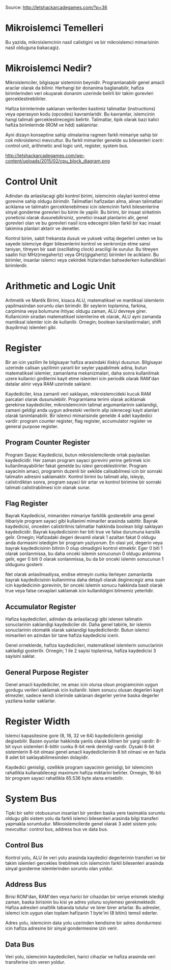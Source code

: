 Source: http://letshackarcadegames.com/?p=36

Mikroislemci Temelleri
======================
Bu yazida, mikroislemcinin nasil calistigini ve bir mikroislemci mimarisinin nasil olduguna bakacagiz.

Mikroislemci Nedir?
===================
Mikroislemciler, bilgisayar sisteminin beynidir. Programlanabilir genel amacli araclar olarak da bilinir.
Herhangi bir donanima baglanabilir, hafiza birimlerinden veri okuyarak donanim uzerinde belirli bir takim
gorevleri gerceklestirebilirler.

Hafiza birimlerinde saklanan verilerden kastimiz talimatlar (instructions) veya operasyon kodu (opcodes)
kavramlaridir. Bu kavramlar, islemcinin hangi talimati gerceklestirecegini belirtir. Talimatlar, tipik
olarak bazi kalici hafiza birimlerinde (ROM ve hdd) saklanirlar.

Ayni dizayn konseptine sahip olmalarina ragmen farkli mimariye sahip bir cok mikroislemci mevcuttur. Bu
farkli mimariler genelde su bilesenleri icerir: control unit, arithmetic and logic unit, register, system
bus.

http://letshackarcadegames.com/wp-content/uploads/2015/02/cpu_block_diagram.png

Control Unit
============
Adindan da anlasilacagi gibi kontrol birimi, islemcinin olaylari kontrol etme gorevine sahip oldugu
birimdir. Talimatlari hafizadan alma, alinan talimatlari aciklama ve talimatin gerceklenebilmesi icin
islemcinin farkli bilesenlerine sinyal gonderme gorevleri bu birim ile yapilir. Bu birimi, bir insaat
sirketinin yoneticisi olarak dusunebilirsiniz, yonetici insaat planlarini alir, genel gorevleri olan
ve bu gorevleri nasil icra edecegini bilen farkli bir kac insaat takimina planlari aktarir ve denetler.

Kontrol birim, sabit frekansta dusuk ve yuksek voltaj degerleri ureten ve bu sayede islemciye diger 
bilesenlerini kontrol ve senkronize etme sansi taniyan, titreyen bir saat (oscillating clock) araciligi 
ile surulur. Bu titreyen saatin hizi MHz(megahertz) veya GHz(gigahertz) birimleri ile aciklanir. Bu
birimler, insanlar islemci veya cekirdek hizlarindan bahsederken kullandiklari birimlerdir.

Arithmetic and Logic Unit
=========================
Aritmetik ve Mantik Birimi, kisaca ALU, matematiksel ve mantiksal islemlerin yapilmasindan sorumlu olan
birimdir. Bir seylerin toplamina, farkina, carpimina veya bolumune ihtiyac oldugu zaman, ALU devreye 
girer. Kullanicinin siradan matematiksel islemlerine ek olarak, ALU ayni zamanda mantiksal islemler icin
de kullanilir. Ornegin; boolean karsilastirmalari, shift (kaydirma) islemleri gibi.

Register
========
Bir an icin yazilim ile bilgisayar hafiza arasindaki iliskiyi dusunun. Bilgisayar uzerinde calisan
yazilimin yararli bir seyler yapabilmek adina, butun matematiksel islemler, zamanlama mekanizmalari,
daha sonra kullanilmak uzere kullanici girdilerini kayit etme islemleri icin periodik olarak RAM'dan 
datalar alinir veya RAM uzerinde saklanir.

Kaydediciler, kisa zamanli veri saklayan, mikroislemcideki kucuk RAM parcalari olarak dusunulebilir.
Programlama terimi olarak aciklamak gerekirse kaydediciler, mikroislemcinin talimat argumanlarinin
saklandigi, zamani geldigi anda uygun adresteki verilerin alip islenecegi kayit alanlari olarak
tanimlanabilir. Bir islemci mimarisinde genelde 4 adet kaydedici vardir: program counter register,
flag register, accumulator register ve general purpose register.

Program Counter Register
------------------------
Program Sayac Kaydedicisi, butun mikroislemcilerde ortak paylasilan kaydedicidir. Her zaman program
sayaci gorevini yerine getirmek icin kullanilmayabilirler fakat genelde bu islevi gerceklestirirler.
Program sayacinin amaci, programin duzenli bir sekilde calisabilmesi icin bir sonraki talimatin adresini
saklamaktir. Kontrol birimi bu talimati alip, isleyip, calistirdiktan sonra, program sayaci bir artar
ve kontrol birimine bir sonraki talimati calistirabilmesi icin olanak sunar.

Flag Register
-------------
Bayrak Kaydedicisi, mimariden mimariye farklilik gosterebilir ama genel itibariyle program sayaci gibi
kullanimi mimariler arasinda sabittir. Bayrak kaydedicisi, onceden calistirilmis talimatlar hakkinda
boolean bilgi saklayan kaydedicidir. Bayrak kaydedicisinin her biti true ve false durumuna karsilik
gelir. Ornegin; Hafizadaki degeri devamli olarak 1 azaltan fakat 0 oldugu anda durmasini istedigim bir
program yaziyorum. En olasi yol, degerin veya bayrak kaydedicisinin bitinin 0 olup olmadigini kontrol 
etmektir. Eger 0 biti 1 olarak sonlanmissa, bu daha onceki islemin sonucunun 0 oldugu anlamina gelir,
eger 0 biti 0 olarak sonlanmissa, bu da bir onceki islemin sonucunun 1 oldugunu gosterir.

Net olarak anlasilmadiysa, endise etmeyin cunku ilerleyen zamanlarda bayrak kaydedicisinin kullanimina
daha detayli olarak deginecegiz ama suan icin kaydedicinin gorevinin, bir onceki islemin sonucu hakkinda
basit olarak true veya false cevaplari saklamak icin kullanildigini bilmemiz yeterlidir.

Accumulator Register
---------------------
Hafiza kaydedicileri, adindan da anlasilacagi gibi islenen talimatin sonuclarinin saklandigi kaydediciler
dir. Daha genel tabirle, bir islemin sonuclarinin otomatik olarak saklandigi kaydedicilerdir. Butun
islemci mimarileri en azindan bir tane hafiza kaydedicisi icerir.

Genel orneklerde, hafiza kaydedicileri, matematiksel islemlerin sonuclarinin sakladigi gosterilir. Ornegin;
1 ile 2 sayisi toplanirsa, hafiza kaydedicisi 3 sayisini saklar.

General Purpose Register
------------------------
Genel amacli kaydediciler, ne amac icin olursa olsun programcinin uygun gordugu verileri saklamak icin
kullanilir. Islem sonucu olusan degerleri kayit etmezler, sadece kendi iclerinde saklanan degerler yerine
baska degerler yazilana kadar saklarlar.

Register Width
==============
Islemci kapasitesine gore (8, 16, 32 ve 64) kaydedicilerin genisligi degisebilir. Bazen oyunlar hakkinda 
yanlis olarak bilinen bir yargi vardir: 8-bit oyun sistemleri 8-bittir cunku 8-bit renk derinligi vardir.
Oysaki 8-bit sistemlerin 8-bit olmasi genel amacli kaydedicilerinin 8 bit olmasi ve en fazla 8 adet bit
saklayabilimesinden dolayidir.

Kaydedici genisligi, ozellikle program sayacinin genisligi, bir islemcinin rahatlikla kullanabilecegi
maximum hafiza miktarini belirler. Ornegin, 16-bit bir program sayaci rahatlikla 65.536 byte alana
erisebilir.

System Bus
==========
Tipki bir sehir otobusunun insanlari bir yerden baska yere tasimakla sorumlu oldugu gibi sistem yolu da
farkli islemci bilesenleri arasinda bilgi transferi yapmakla sorumludur. Mikroislemcilerde genel olarak 
3 adet sistem yolu mevcuttur: control bus, address bus ve data bus.

Control Bus
-----------
Kontrol yolu, ALU ile veri yolu arasinda kaydedici degerlerinin transferi ve bir takim islemleri gercekles
tirebilmek icin islemcinin farkli bilesenleri arasinda sinyal gonderme islemlerinden sorumlu olan yoldur.

Address Bus
-----------
Birisi ROM'dan, RAM'den veya harici bir cihazdan bir veriye erismek istedigi zaman, baska birisinin bu kisi
ye adres yolunu soylemesi gerekmektedir. Hafiza adresleri onaltilik tabanda tutulur ve birer birer artarlar.
Bu adresler, islemci icin uygun olan toplam hafizanin 1 byte'ini (8 bitini) temsil ederler.

Adres yolu, islemcinin data yolu uzerinden kendisine bir adres dondurmesi icin hafiza adresine bir sinyal 
gondermesine izin verir.

Data Bus
--------
Veri yolu, islemcinin kaydedicileri, harici cihazlar ve hafiza arasinda veri transferine izin veren yoldur.